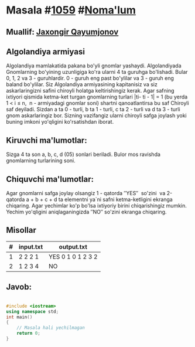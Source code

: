 
<h1>Masala #<a href="https://robocontest.uz/tasks/1059">1059</a> #<a href="https://robocontest.uz/tasks?category=1">Noma'lum</a></h1>
<h2> Muallif: <a href="https://robocontest.uz/profile/joha">Jaxongir Qayumjonov</a></h2>
<h2>Algolandiya armiyasi</h2>
<p>Algolandiya mamlakatida pakana bo'yli gnomlar yashaydi. Algolandiyada Gnomlarning bo'yining uzunligiga ko'ra ularni 4 ta guruhga bo'lishadi. Bular 0, 1, 2 va 3 - guruhlardir. 0 - guruh eng past bo'ylilar va 3 - guruh eng baland bo'ylilar. Siz Algolandiya armiyasining kapitanisiz va siz askarlaringizni safini chiroyli holatga keltirishingiz kerak. Agar safning ixtiyori qismida ketma-ket turgan gnomlarning turlari |ti- ti - 1| = 1 (bu yerda 1 < i ≤ n,  n - armiyadagi gnomlar soni) shartni qanoatlantirsa bu saf Chiroyli saf deyiladi. Sizdan a ta 0 - turli, b ta 1 - turli, c ta 2 - turli va d ta 3 - turli gnom askarlaringiz bor. Sizning vazifangiz ularni chiroyli safga joylash yoki buning imkoni yo'qligini ko'rsatishdan iborat.</p>
<h2>Kiruvchi ma'lumotlar:</h2>
<p>Sizga 4 ta son a, b, c, d (05) sonlari beriladi. Bulor mos ravishda gnomlarning turlarining soni.</p>
<h2>Chiquvchi ma'lumotlar:</h2>
<p>Agar gnomlarni safga joylay olsangiz 1 - qatorda ″YES″  so'zini  va 2-qatorda a + b + c + d ta elementni ya`ni safni ketma-ketligini ekranga chiqaring. Agar yechimlar ko'p bo'lsa ixtiyoriy birini chiqarishingiz mumkin. Yechim yo'qligini aniqlaganingizda ″NO″ so'zini ekranga chiqaring.</p>
<h2>Misollar</h2>
<table>
    <thead>
        <tr>
            <th>#</th>
            <th>input.txt</th>
            <th>output.txt</th>
        </tr>
    </thead>
    <tbody>
            <tr>
                <td>1</td>
                <td>2 2 2 1</td>
                <td>YES
0 1 0 1 2 3 2</td>
            </tr>
            <tr>
                <td>2</td>
                <td>1 2 3 4</td>
                <td>NO</td>
            </tr>
    </tbody>
    </table>
    
<h2>Javob:</h2>

######
```cpp
#include <iostream>
using namespace std;
int main()
{
    // Masala hali yechilmagan
    return 0;
}
```
